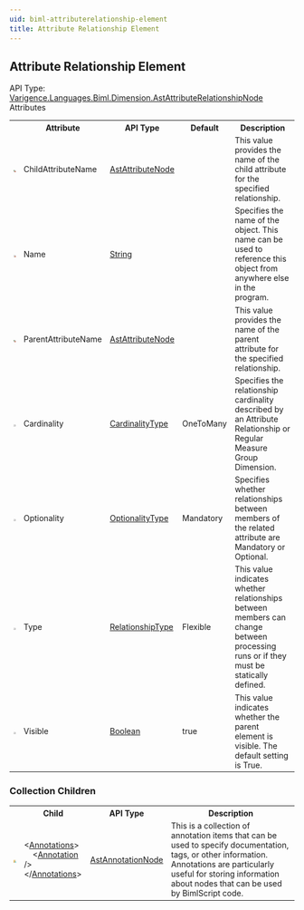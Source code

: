 ```yaml
---
uid: biml-attributerelationship-element
title: Attribute Relationship Element
---
```

## Attribute Relationship Element

<div class="AssemblyInfoGroup"><div class="CrossReferenceGroup"><div class="CrossReferenceHeader">API Type:</div><div class="CrossReferenceValue"><a href="../api-reference/Varigence.Languages.Biml.Dimension.AstAttributeRelationshipNode.html">Varigence.Languages.Biml.Dimension.AstAttributeRelationshipNode</a></div></div></div><div class="AttributeGroup"><div class="AttributeGroupHeader">Attributes</div><table id="AttributeList" class="AttributeList"><tbody><tr><th class="AttributeIconColumnHeader">&nbsp;</th><th class="AttributeNameColumnHeader">Attribute</th><th class="AttributeTypeColumnHeader">API Type</th><th class="AttributeDefaultColumnHeader">Default</th><th class="AttributeSummaryColumnHeader">Description</th></tr><tr class="ad0"><td align="center" class="AttributeIcon"><img title="Required reference to an existing definiton." src="attributeRequiredReference.png"></td><td class="AttributeName">ChildAttributeName</td><td class="AttributeType"><a href="../api-reference/Varigence.Languages.Biml.Dimension.AstAttributeNode.html">AstAttributeNode</a></td><td class="AttributeDefault">&nbsp;</td><td class="AttributeSummary"><div class ="SummaryItem">This value provides the name of the child attribute for the specified relationship.</div></td></tr><tr class="ad1"><td align="center" class="AttributeIcon"><img title="Required Property" src="attributeRequired.png"></td><td class="AttributeName">Name</td><td class="AttributeType"><a href="https://msdn.microsoft.com/en-us/library/System.String.aspx">String</a></td><td class="AttributeDefault">&nbsp;</td><td class="AttributeSummary"><div class ="SummaryItem">Specifies the name of the object.  This name can be used to reference this object from anywhere else in the program.</div></td></tr><tr class="ad0"><td align="center" class="AttributeIcon"><img title="Required reference to an existing definiton." src="attributeRequiredReference.png"></td><td class="AttributeName">ParentAttributeName</td><td class="AttributeType"><a href="../api-reference/Varigence.Languages.Biml.Dimension.AstAttributeNode.html">AstAttributeNode</a></td><td class="AttributeDefault">&nbsp;</td><td class="AttributeSummary"><div class ="SummaryItem">This value provides the name of the parent attribute for the specified relationship.</div></td></tr><tr class="ad1"><td align="center" class="AttributeIcon"><img title="" src="attribute.png"></td><td class="AttributeName">Cardinality</td><td class="AttributeType"><a href="../api-reference/Varigence.Languages.Biml.Dimension.CardinalityType.html">CardinalityType</a></td><td class="AttributeDefault">OneToMany</td><td class="AttributeSummary"><div class ="SummaryItem">Specifies the relationship cardinality described by an Attribute Relationship or Regular Measure Group Dimension.</div></td></tr><tr class="ad0"><td align="center" class="AttributeIcon"><img title="" src="attribute.png"></td><td class="AttributeName">Optionality</td><td class="AttributeType"><a href="../api-reference/Varigence.Languages.Biml.Dimension.OptionalityType.html">OptionalityType</a></td><td class="AttributeDefault">Mandatory</td><td class="AttributeSummary"><div class ="SummaryItem">Specifies whether relationships between members of the related attribute are Mandatory or Optional.</div></td></tr><tr class="ad1"><td align="center" class="AttributeIcon"><img title="" src="attribute.png"></td><td class="AttributeName">Type</td><td class="AttributeType"><a href="../api-reference/Varigence.Languages.Biml.Dimension.RelationshipType.html">RelationshipType</a></td><td class="AttributeDefault">Flexible</td><td class="AttributeSummary"><div class ="SummaryItem">This value indicates whether relationships between members can change between processing runs or if they must be statically defined.</div></td></tr><tr class="ad0"><td align="center" class="AttributeIcon"><img title="" src="attribute.png"></td><td class="AttributeName">Visible</td><td class="AttributeType"><a href="https://msdn.microsoft.com/en-us/library/System.Boolean.aspx">Boolean</a></td><td class="AttributeDefault">true</td><td class="AttributeSummary"><div class ="SummaryItem">This value indicates whether the parent element is visible. The default setting is True.</div></td></tr></tbody></table></div><div class="ChildGroup">

### Collection Children

<table id="ChildList" class="ChildList"><tbody><tr><th class="ChildIconColumnHeader">&nbsp;</th><th class="ChildNameColumnHeader">Child</th><th class="ChildTypeColumnHeader">API Type</th><th class="ChildSummaryColumnHeader">Description</th></tr><tr class="cd0"><td align="center" class="ChildIcon"><img title="" src="collectionChild.png"><div class="RequiredIcon" title="Required Child"></div><td class="ChildName"><span class="punc">&lt;</span><a href=Varigence.Languages.Biml.AstNode_Annotations.html">Annotations</a><span class="punc">&gt;</span><br />&nbsp;&nbsp;&nbsp;&nbsp;<span class="punc">&lt;</span><a href=Varigence.Languages.Biml.AstAnnotationNode.html">Annotation</a> <span class="punc">/&gt;</span><br /><span class="punc">&lt;/</span><a href=Varigence.Languages.Biml.AstNode_Annotations.html">Annotations</a><span class="punc">&gt;</span></td><td class="ChildType"><a href="../api-reference/Varigence.Languages.Biml.AstAnnotationNode.html">AstAnnotationNode</a></td><td class="ChildSummary"><div class ="SummaryItem">This is a collection of annotation items that can be used to specify documentation, tags, or other information.  Annotations are particularly useful for storing information about nodes that can be used by BimlScript code.</div></td></tr></tbody></table>
</div>

